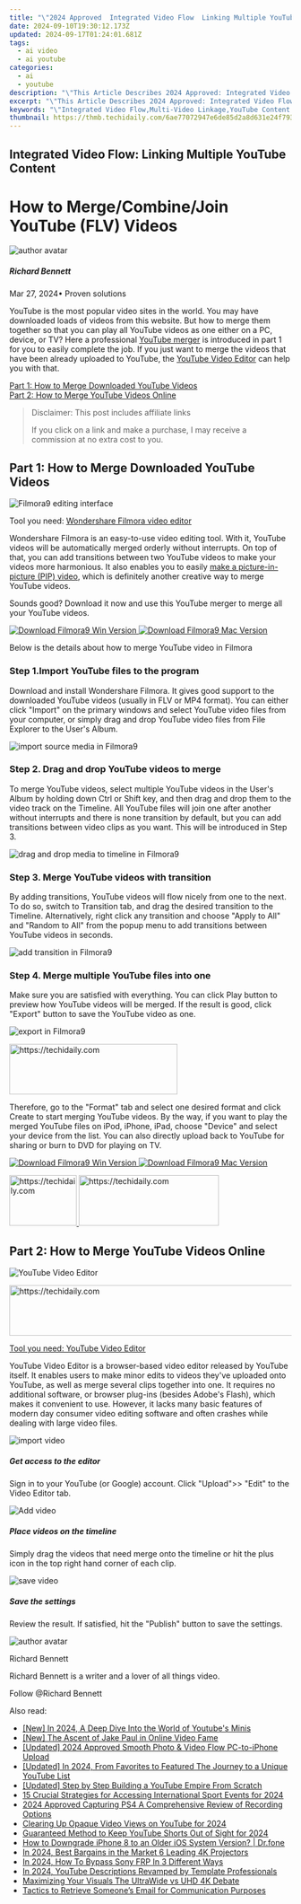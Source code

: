 ```yaml
---
title: "\"2024 Approved  Integrated Video Flow  Linking Multiple YouTube Content\""
date: 2024-09-10T19:30:12.173Z
updated: 2024-09-17T01:24:01.681Z
tags:
  - ai video
  - ai youtube
categories:
  - ai
  - youtube
description: "\"This Article Describes 2024 Approved: Integrated Video Flow: Linking Multiple YouTube Content\""
excerpt: "\"This Article Describes 2024 Approved: Integrated Video Flow: Linking Multiple YouTube Content\""
keywords: "\"Integrated Video Flow,Multi-Video Linkage,YouTube Content Synergy,Combined Media Streams,Unified Video Sequence,Cross-Content Integration,Consolidated Video Array\""
thumbnail: https://thmb.techidaily.com/6ae77072947e6de85d2a8d631e24f7937491d0d11e8e4a458198601a87eb9beb.jpg
---
```


## Integrated Video Flow: Linking Multiple YouTube Content

# How to Merge/Combine/Join YouTube (FLV) Videos

![author avatar](https://images.wondershare.com/filmora/article-images/richard-bennett.jpg)

##### Richard Bennett

 Mar 27, 2024• Proven solutions

YouTube is the most popular video sites in the world. You may have downloaded loads of videos from this website. But how to merge them together so that you can play all YouTube videos as one either on a PC, device, or TV? Here a professional [YouTube merger](https://tools.techidaily.com/wondershare/filmora/download/) is introduced in part 1 for you to easily complete the job. If you just want to merge the videos that have been already uploaded to YouTube, the [YouTube Video Editor](https://www.youtube.com/editor) can help you with that.

[Part 1: How to Merge Downloaded YouTube Videos](#part1)  
[Part 2: How to Merge YouTube Videos Online](#part2)

>  Disclaimer: This post includes affiliate links
>
>  If you click on a link and make a purchase, I may receive a commission at no extra cost to you.
>

## Part 1: How to Merge Downloaded YouTube Videos

![Filmora9 editing interface ](https://images.wondershare.com/filmora/guide/editing-mode.jpg)

Tool you need: [Wondershare Filmora video editor](https://tools.techidaily.com/wondershare/filmora/download/)

Wondershare Filmora is an easy-to-use video editing tool. With it, YouTube videos will be automatically merged orderly without interrupts. On top of that, you can add transitions between two YouTube videos to make your videos more harmonious. It also enables you to easily [make a picture-in-picture (PIP) video](https://tools.techidaily.com/wondershare/filmora/download/), which is definitely another creative way to merge YouTube videos.

Sounds good? Download it now and use this YouTube merger to merge all your YouTube videos.

[![Download Filmora9 Win Version](https://images.wondershare.com/filmora/guide/download-btn-win.jpg) ](https://tools.techidaily.com/wondershare/filmora/download/) [![Download Filmora9 Mac Version](https://images.wondershare.com/filmora/guide/download-btn-mac.jpg) ](https://tools.techidaily.com/wondershare/filmora/download/)

Below is the details about how to merge YouTube video in Filmora

### Step 1.Import YouTube files to the program

Download and install Wondershare Filmora. It gives good support to the downloaded YouTube videos (usually in FLV or MP4 format). You can either click "Import" on the primary windows and select YouTube video files from your computer, or simply drag and drop YouTube video files from File Explorer to the User's Album.

![import source media in Filmora9 ](https://images.wondershare.com/filmora/article-images/filmora9-import-options.jpg)

### Step 2. Drag and drop YouTube videos to merge

To merge YouTube videos, select multiple YouTube videos in the User's Album by holding down Ctrl or Shift key, and then drag and drop them to the video track on the Timeline. All YouTube files will join one after another without interrupts and there is none transition by default, but you can add transitions between video clips as you want. This will be introduced in Step 3.

![drag and drop media to timeline in Filmora9 ](https://images.wondershare.com/filmora/article-images/add-media-to-timeline.jpg)

### Step 3. Merge YouTube videos with transition

By adding transitions, YouTube videos will flow nicely from one to the next. To do so, switch to Transition tab, and drag the desired transition to the Timeline. Alternatively, right click any transition and choose "Apply to All" and "Random to All" from the popup menu to add transitions between YouTube videos in seconds.

![add transition in Filmora9 ](https://images.wondershare.com/filmora/article-images/add-transition-filmora9.jpg)

### Step 4. Merge multiple YouTube files into one

Make sure you are satisfied with everything. You can click Play button to preview how YouTube videos will be merged. If the result is good, click "Export" button to save the YouTube video as one.

![export in Filmora9 ](https://images.wondershare.com/filmora/article-images/export-output.jpg)

<!-- affiliate ads begin -->
<a href="https://aidotcom.pxf.io/c/5597632/2129042/19576" target="_top" id="2129042">
  <img src="//a.impactradius-go.com/display-ad/19576-2129042" border="0" alt="https://techidaily.com" width="300" height="90"/>
</a>
<img height="0" width="0" src="https://aidotcom.pxf.io/i/5597632/2129042/19576" style="position:absolute;visibility:hidden;" border="0" />
<!-- affiliate ads end -->

Therefore, go to the "Format" tab and select one desired format and click Create to start merging YouTube videos. By the way, if you want to play the merged YouTube files on iPod, iPhone, iPad, choose "Device" and select your device from the list. You can also directly upload back to YouTube for sharing or burn to DVD for playing on TV.

[![Download Filmora9 Win Version](https://images.wondershare.com/filmora/guide/download-btn-win.jpg) ](https://tools.techidaily.com/wondershare/filmora/download/) [![Download Filmora9 Mac Version](https://images.wondershare.com/filmora/guide/download-btn-mac.jpg) ](https://tools.techidaily.com/wondershare/filmora/download/)

<!-- affiliate ads begin -->
<a href="https://aligracehair.sjv.io/c/5597632/2135348/19272" target="_top" id="2135348">
  <img src="//a.impactradius-go.com/display-ad/19272-2135348" border="0" alt="https://techidaily.com" width="120" height="90"/>
</a>
<img height="0" width="0" src="https://aligracehair.sjv.io/i/5597632/2135348/19272" style="position:absolute;visibility:hidden;" border="0" />
<!-- affiliate ads end -->

<!-- affiliate ads begin -->
<a href="https://aligracehair.sjv.io/c/5597632/2135368/19272" target="_top" id="2135368">
  <img src="//a.impactradius-go.com/display-ad/19272-2135368" border="0" alt="https://techidaily.com" width="250" height="90"/>
</a>
<img height="0" width="0" src="https://aligracehair.sjv.io/i/5597632/2135368/19272" style="position:absolute;visibility:hidden;" border="0" />
<!-- affiliate ads end -->

## Part 2: How to Merge YouTube Videos Online

![YouTube Video Editor](https://images.wondershare.com/images/multimedia/video-editor/import-video-youtube.jpg)

<!-- affiliate ads begin -->
<a href="https://appsumo.8odi.net/c/5597632/2130887/7443" target="_top" id="2130887">
  <img src="//a.impactradius-go.com/display-ad/7443-2130887" border="0" alt="https://techidaily.com" width="728" height="90"/>
</a>
<img height="0" width="0" src="https://appsumo.8odi.net/i/5597632/2130887/7443" style="position:absolute;visibility:hidden;" border="0" />
<!-- affiliate ads end -->

[Tool you need: YouTube Video Editor](https://www.youtube.com/editor)

YouTube Video Editor is a browser-based video editor released by YouTube itself. It enables users to make minor edits to videos they've uploaded onto YouTube, as well as merge several clips together into one. It requires no additional software, or browser plug-ins (besides Adobe's Flash), which makes it convenient to use. However, it lacks many basic features of modern day consumer video editing software and often crashes while dealing with large video files.

![import video](https://images.wondershare.com/images/multimedia/youtube-downloader/find-videos.jpg)

##### Get access to the editor

Sign in to your YouTube (or Google) account. Click "Upload">> "Edit" to the Video Editor tab.

![ Add video](https://images.wondershare.com/images/multimedia/video-editor/step-1.jpg)  

##### Place videos on the timeline

Simply drag the videos that need merge onto the timeline or hit the plus icon in the top right hand corner of each clip.

![save video](https://images.wondershare.com/images/multimedia/video-editor/step-3.png "save video")

##### Save the settings

Review the result. If satisfied, hit the "Publish" button to save the settings.

![author avatar](https://images.wondershare.com/filmora/article-images/richard-bennett.jpg)

Richard Bennett

Richard Bennett is a writer and a lover of all things video.

Follow @Richard Bennett

<ins class="adsbygoogle"
     style="display:block"
     data-ad-format="autorelaxed"
     data-ad-client="ca-pub-7571918770474297"
     data-ad-slot="1223367746"></ins>

<ins class="adsbygoogle"
     style="display:block"
     data-ad-client="ca-pub-7571918770474297"
     data-ad-slot="8358498916"
     data-ad-format="auto"
     data-full-width-responsive="true"></ins>

<span class="atpl-alsoreadstyle">Also read:</span>
<div><ul>
<li><a href="https://youtube-zero.techidaily.com/n-2024-a-deep-dive-into-the-world-of-youtubes-minis/"><u>[New] In 2024, A Deep Dive Into the World of Youtube's Minis</u></a></li>
<li><a href="https://youtube-zero.techidaily.com/he-ascent-of-jake-paul-in-online-video-fame/"><u>[New] The Ascent of Jake Paul in Online Video Fame</u></a></li>
<li><a href="https://fox-glue.techidaily.com/updated-2024-approved-smooth-photo-and-video-flow-pc-to-iphone-upload/"><u>[Updated] 2024 Approved Smooth Photo & Video Flow PC-to-iPhone Upload</u></a></li>
<li><a href="https://youtube-zero.techidaily.com/ed-in-2024-from-favorites-to-featured-the-journey-to-a-unique-youtube-list/"><u>[Updated] In 2024, From Favorites to Featured The Journey to a Unique YouTube List</u></a></li>
<li><a href="https://facebook-video-footage.techidaily.com/updated-step-by-step-building-a-youtube-empire-from-scratch/"><u>[Updated] Step by Step Building a YouTube Empire From Scratch</u></a></li>
<li><a href="https://fox-cloud.techidaily.com/15-crucial-strategies-for-accessing-international-sport-events-for-2024/"><u>15 Crucial Strategies for Accessing International Sport Events for 2024</u></a></li>
<li><a href="https://digital-screen-recording.techidaily.com/2024-approved-capturing-ps4-a-comprehensive-review-of-recording-options/"><u>2024 Approved Capturing PS4 A Comprehensive Review of Recording Options</u></a></li>
<li><a href="https://youtube-zero.techidaily.com/ing-up-opaque-video-views-on-youtube-for-2024/"><u>Clearing Up Opaque Video Views on YouTube for 2024</u></a></li>
<li><a href="https://youtube-zero.techidaily.com/nteed-method-to-keep-youtube-shorts-out-of-sight-for-2024/"><u>Guaranteed Method to Keep YouTube Shorts Out of Sight for 2024</u></a></li>
<li><a href="https://blog-min.techidaily.com/how-to-downgrade-iphone-8-to-an-older-ios-system-version-drfone-by-drfone-ios-system-repair-ios-system-repair/"><u>How to Downgrade iPhone 8 to an Older iOS System Version? | Dr.fone</u></a></li>
<li><a href="https://extra-information.techidaily.com/in-2024-best-bargains-in-the-market-6-leading-4k-projectors/"><u>In 2024, Best Bargains in the Market 6 Leading 4K Projectors</u></a></li>
<li><a href="https://android-frp.techidaily.com/in-2024-how-to-bypass-sony-frp-in-3-different-ways-by-drfone-android/"><u>In 2024, How To Bypass Sony FRP In 3 Different Ways</u></a></li>
<li><a href="https://youtube-zero.techidaily.com/24-youtube-descriptions-revamped-by-template-professionals/"><u>In 2024, YouTube Descriptions Revamped by Template Professionals</u></a></li>
<li><a href="https://fox-glue.techidaily.com/maximizing-your-visuals-the-ultrawide-vs-uhd-4k-debate/"><u>Maximizing Your Visuals The UltraWide vs UHD 4K Debate</u></a></li>
<li><a href="https://techno-recovery.techidaily.com/tactics-to-retrieve-someones-email-for-communication-purposes/"><u>Tactics to Retrieve Someone’s Email for Communication Purposes</u></a></li>
</ul></div>

